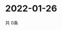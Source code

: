# 2022-01-26
  共 0条

  <!-- BEGIN -->
  <!-- 最后更新时间Wed Jan 26 2022 00:21:07 GMT+0000 (Coordinated Universal Time) -->
  
  <!-- END -->
  
  